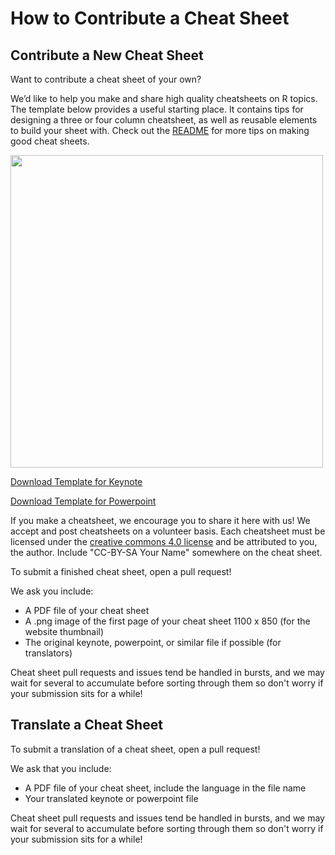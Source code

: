 # How to Contribute a Cheat Sheet

## Contribute a New Cheat Sheet

Want to contribute a cheat sheet of your own?

We’d like to help you make and share high quality cheatsheets on R topics. The template below provides a useful starting place. It contains tips for designing a three or four column cheatsheet, as well as reusable elements to build your sheet with. Check out the [README](https://github.com/rstudio/cheatsheets/blob/master/README.md) for more tips on making good cheat sheets.

<img src="https://github.com/rstudio/cheatsheets/blob/master/pngs/0-template.png" width="500"/>

[Download Template for Keynote](https://github.com/rstudio/cheatsheets/raw/master/keynotes/0-template.key)

[Download Template for Powerpoint](https://github.com/rstudio/cheatsheets/raw/master/powerpoints/0-template.pptx)

If you make a cheatsheet, we encourage you to share it here with us! We accept and post cheatsheets on a volunteer basis. Each cheatsheet must be licensed under the [creative commons 4.0 license](https://creativecommons.org/licenses/by/4.0/) and be attributed to you, the author. Include "CC-BY-SA Your Name" somewhere on the cheat sheet.

To submit a finished cheat sheet, open a pull request!

We ask you include:  
* A PDF file of your cheat sheet
* A .png image of the first page of your cheat sheet 1100 x 850 (for the website thumbnail)
* The original keynote, powerpoint, or similar file if possible (for translators)

Cheat sheet pull requests and issues tend be handled in bursts, and we may wait for several to accumulate before sorting through them so don't worry if your submission sits for a while!


## Translate a Cheat Sheet

To submit a translation of a cheat sheet, open a pull request!

We ask that you include:
* A PDF file of your cheat sheet, include the language in the file name
* Your translated keynote or powerpoint file

Cheat sheet pull requests and issues tend be handled in bursts, and we may wait for several to accumulate before sorting through them so don't worry if your submission sits for a while!

<!-- Example Edits -->
